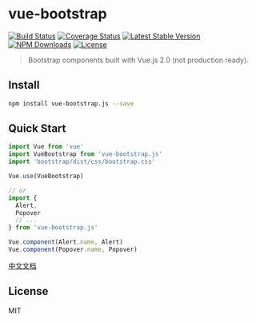 # vue-bootstrap

[![Build Status](https://img.shields.io/travis/cs1707/vue-bootstrap.js/master.svg)](https://travis-ci.org/cs1707/vue-bootstrap.js)
[![Coverage Status](https://coveralls.io/repos/github/cs1707/vue-bootstrap.js/badge.svg)](https://coveralls.io/github/cs1707/vue-bootstrap.js)
[![Latest Stable Version](https://img.shields.io/npm/v/vue-bootstrap.js.svg)](https://www.npmjs.com/package/vue-bootstrap.js)
[![NPM Downloads](https://img.shields.io/npm/dm/vue-bootstrap.js.svg)](https://www.npmjs.com/package/vue-bootstrap.js)
[![License](https://img.shields.io/npm/l/vue-bootstrap.js.svg)](https://www.npmjs.com/package/vue-bootstrap.js)

> Bootstrap components built with Vue.js 2.0 (not production ready).

## Install

``` bash
npm install vue-bootstrap.js --save
```

## Quick Start
``` javascript
import Vue from 'vue'
import VueBootstrap from 'vue-bootstrap.js'
import 'bootstrap/dist/css/bootstrap.css'

Vue.use(VueBootstrap)

// or
import {
  Alert,
  Popover
  // ...
} from 'vue-bootstrap.js'

Vue.component(Alert.name, Alert)
Vue.component(Popover.name, Popover)
```
[中文文档](https://cs1707.github.io/vue-bootstrap.js/)
## License
MIT
